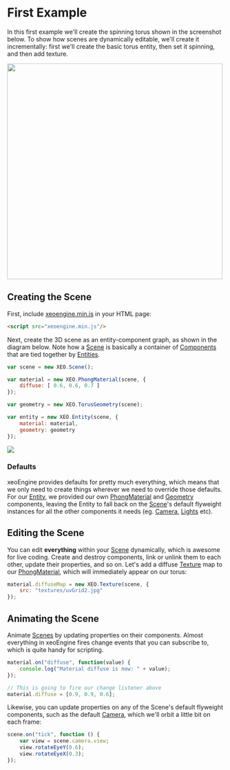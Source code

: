 # First Example

In this first example we'll create the spinning torus shown in the screenshot below. To show how scenes are dynamically editable, we'll create it incrementally: first we'll create the basic torus entity, then set it spinning, and then add texture. 
        
<a href="http://xeoengine.org/examples/#materials_fresnel_specular"><img src="http://xeoengine.org/assets/images/torus.png" width="500px"></a>
      
## Creating the Scene

First, include [xeoengine.min.js](https://github.com/xeolabs/xeoengine/tree/master/build) in your HTML page:

````html
<script src="xeoengine.min.js"/>
````

Next, create the 3D scene as an entity-component graph, as shown in the diagram below. Note how a
[Scene](http://xeoengine.org/docs/classes/Scene.html) is basically a container 
of [Components](http://xeoengine.org/docs/classes/Component.html) that are tied together 
by [Entities](http://xeoengine.org/docs/classes/Entity.html).

````javascript
var scene = new XEO.Scene();

var material = new XEO.PhongMaterial(scene, {
    diffuse: [ 0.6, 0.6, 0.7 ]
});

var geometry = new XEO.TorusGeometry(scene);

var entity = new XEO.Entity(scene, {
    material: material,
    geometry: geometry
});
````
<img src="http://xeoengine.org/assets/images/conceptScene.png">

### Defaults

xeoEngine provides defaults for pretty much everything, which means that we only need to create things wherever we need 
to override those defaults. For our [Entity](http://xeoengine.org/docs/classes/Entity.html), we provided our 
own [PhongMaterial](http://xeoengine.org/docs/classes/PhongMaterial.html) and [Geometry](http://xeoengine.org/docs/classes/Geometry.html) components, leaving
the Entity to fall back on the [Scene](http://xeoengine.org/docs/classes/Scene.html)'s default flyweight instances for all 
the other components it needs (eg. [Camera](http://xeoengine.org/docs/classes/Camera.html), 
[Lights](http://xeoengine.org/docs/classes/Lights.html) etc).

## Editing the Scene

You can edit **everything** within your [Scene]() dynamically, which is awesome for live coding. Create and destroy components, link or unlink them to each other, update their properties, and so on. Let's add a diffuse [Texture](http://xeoengine.org/docs/classes/Texture.html) map to our [PhongMaterial](http://xeoengine.org/docs/classes/PhongMaterial.html), which will immediately appear on our torus:

````javascript
material.diffuseMap = new XEO.Texture(scene, {
    src: "textures/uvGrid2.jpg"
});
````

## Animating the Scene

Animate [Scenes]() by updating properties on their components. Almost everything in xeoEngine fires change events that you can subscribe to, which is quite handy for scripting.

````javascript
material.on("diffuse", function(value) {
    console.log("Material diffuse is now: " + value);
});

// This is going to fire our change listener above
material.diffuse = [0.9, 0.9, 0.6];
````
Likewise, you can update properties on any of the Scene's default flyweight components, such as the 
default [Camera](http://xeoengine.org/docs/classes/Camera.html), which we'll orbit a little bit on each frame:
````javascript
scene.on("tick", function () {
    var view = scene.camera.view;
    view.rotateEyeY(0.6);
    view.rotateEyeX(0.3);
});
````
